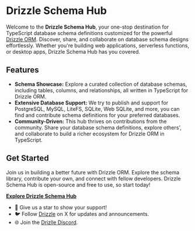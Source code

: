 # Drizzle Schema Hub

Welcome to the **Drizzle Schema Hub**, your one-stop destination for TypeScript database schema definitions customized for the powerful [Drizzle ORM](https://github.com/drizzle-orm/drizzle). Discover, share, and collaborate on database schema designs effortlessly. Whether you're building web applications, serverless functions, or desktop apps, Drizzle Schema Hub has you covered.

## Features

- **Schema Showcase:** Explore a curated collection of database schemas, including tables, columns, and relationships, all written in TypeScript for Drizzle ORM.
- **Extensive Database Support:** We try to publish and support for PostgreSQL, MySQL, LiteFS, SQLite, Web SQLite, and more, you can find and contribute schema definitions for your preferred databases.
- **Community-Driven:** This hub thrives on contributions from the community. Share your database schema definitions, explore others', and collaborate to build a richer ecosystem for Drizzle ORM in TypeScript.

## Get Started

Join us in building a better future with Drizzle ORM. Explore the schema library, contribute your own, and connect with fellow developers. Drizzle Schema Hub is open-source and free to use, so start today!

[**Explore Drizzle Schema Hub**](#)

- 🌟 Give us a star to show your support!
- 🐦 Follow [Drizzle](https://twitter.com/DrizzleOrm) on X for updates and announcements.
- 🌐 Join the [Drizlle Discord](https://discord.gg/yfjTbVXMW4).
